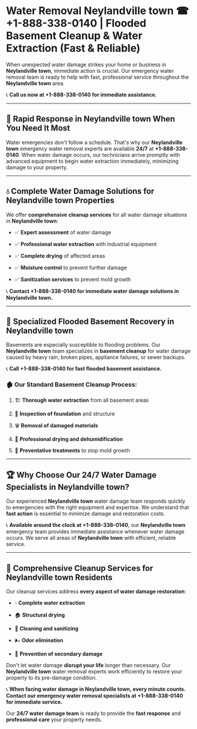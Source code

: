 # Water Removal Neylandville town ☎ +1-888-338-0140 | Flooded Basement Cleanup & Water Extraction (Fast & Reliable)

When unexpected water damage strikes your home or business in **Neylandville town**, immediate action is crucial. Our emergency water removal team is ready to help with fast, professional service throughout the **Neylandville town** area. 

📞 **Call us now at +1-888-338-0140 for immediate assistance.**
---
## 🚀 Rapid Response in Neylandville town When You Need It Most
Water emergencies don't follow a schedule. That's why our **Neylandville town** emergency water removal experts are available **24/7** at **+1-888-338-0140**. When water damage occurs, our technicians arrive promptly with advanced equipment to begin water extraction immediately, minimizing damage to your property.
---
## 💧 Complete Water Damage Solutions for Neylandville town Properties
We offer **comprehensive cleanup services** for all water damage situations in **Neylandville town**:
- ✅ **Expert assessment** of water damage  
- ✅ **Professional water extraction** with industrial equipment  
- ✅ **Complete drying** of affected areas  
- ✅ **Moisture control** to prevent further damage  
- ✅ **Sanitization services** to prevent mold growth  
📞 **Contact +1-888-338-0140 for immediate water damage solutions in Neylandville town.**
---
## 🌊 Specialized Flooded Basement Recovery in Neylandville town
Basements are especially susceptible to flooding problems. Our **Neylandville town** team specializes in **basement cleanup** for water damage caused by heavy rain, broken pipes, appliance failures, or sewer backups. 
📞 **Call +1-888-338-0140 for fast flooded basement assistance.**
### 🏚️ Our Standard Basement Cleanup Process:
1. 🏗️ **Thorough water extraction** from all basement areas  
2. 🔎 **Inspection of foundation** and structure  
3. 🗑️ **Removal of damaged materials**  
4. 💨 **Professional drying and dehumidification**  
5. 🚫 **Preventative treatments** to stop mold growth  
---
## 🏆 Why Choose Our 24/7 Water Damage Specialists in Neylandville town?
Our experienced **Neylandville town** water damage team responds quickly to emergencies with the right equipment and expertise. We understand that **fast action** is essential to minimize damage and restoration costs.
📞 **Available around the clock at +1-888-338-0140**, our **Neylandville town** emergency team provides immediate assistance whenever water damage occurs. We serve all areas of **Neylandville town** with efficient, reliable service.
---
## 🧹 Comprehensive Cleanup Services for Neylandville town Residents
Our cleanup services address **every aspect of water damage restoration**:
- 💧 **Complete water extraction**  
- 🏠 **Structural drying**  
- 🧼 **Cleaning and sanitizing**  
- 🌬️ **Odor elimination**  
- 🚫 **Prevention of secondary damage**  
Don't let water damage **disrupt your life** longer than necessary. Our **Neylandville town** water removal experts work efficiently to restore your property to its pre-damage condition.
📞 **When facing water damage in Neylandville town, every minute counts. Contact our emergency water removal specialists at +1-888-338-0140 for immediate service.**
Our **24/7 water damage team** is ready to provide the **fast response** and **professional care** your property needs.

